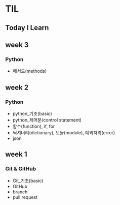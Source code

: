 # TIL

## Today I Learn

## week 3

### Python

- 메서드(methods)

## week 2

### Python

- python\_기초(basic)
- python\_제어문(control statement)
- 함수(function), if, for
- 딕셔너리(dictionary), 모듈(module), 예외처리(error)
- json

## week 1

### Git & GitHub

- Git\_기초(basic)
- GitHub
- branch
- pull request
